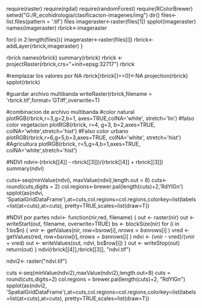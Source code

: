 require(raster)
require(rgdal)
require(randomForest)
require(RColorBrewer)
setwd("G:/R_ecohidrologia/clasificacion-imagenes/img")
dir()
files<-list.files(pattern = '.tif')
files
imageraster<-raster(files[1])
spplot(imageraster)
names(imageraster)
rbrick<-imageraster

for(i in 2:length(files)){
  imageraster<-raster(files[i])
  rbrick<-addLayer(rbrick,imageraster)
}

rbrick
names(rbrick)
summary(rbrick)
rbrick <- projectRaster(rbrick,crs="+init=epsg:32717")
rbrick

#remplazar los valores por NA
rbrick[rbrick[]==0]<-NA
projection(rbrick)
spplot(rbrick)

#guardar archivo multibanda
writeRaster(rbrick,filename = 'rbrick.tif',format='GTiff',overwrite=T)

#combinacion de archivo multibanda
#color natural
plotRGB(rbrick,r=3,g=2,b=1, axes=TRUE,colNA='white', stretch='lin')
#falso color vegetacion
plotRGB(rbrick, r=4, g=3, b=2,axes=TRUE, colNA='white',stretch='hist')
#Falso color urbano
plotRGB(rbrick,r=6,g=5,b=3,axes=TRUE, colNA='white', stretch='hist')
#Agricultura
plotRGB(rbrick, r=5,g=4,b=1,axes=TRUE, colNA='white',stretch='hist')

#NDVI
ndvi<-(rbrick[[4]] - rbrick[[3]])/(rbrick[[4]] + rbrick[[3]])
summary(ndvi)

cuts<-seq(minValue(ndvi), maxValue(ndvi),length.out = 8)
cuts<-round(cuts,digits = 2)
col.regions<-brewer.pal(length(cuts)+2,'RdYlGn')
spplot(as(ndvi, 'SpatialGridDataFrame'),at=cuts,col.regions=col.regions,colorkey=list(labels=list(at=cuts),at=cuts), pretty=TRUE,scales=list(draw=T))

#NDVI por partes
ndvi<- function(nir,red, filename) {
  out <- raster(nir)
  out <- writeStart(out, filename, overwrite=TRUE)
  bs <- blockSize(nir)
  for (i in 1:bs$n) { 
    vnir <- getValues(nir, row=bs$row[i], nrows=bs$nrows[i] )
    vred <- getValues(red, row=bs$row[i], nrows=bs$nrows[i] )
    ndvi <- (vnir - vred)/(vnir + vred)
    out <- writeValues(out, ndvi, bs$row[i])
  }
  out <- writeStop(out)
  return(out)
}
ndvi(rbrick[[4]],rbrick[[3]], "ndvi.tif")

ndvi2<- raster("ndvi.tif") 

cuts <-seq(minValue(ndvi2),maxValue(ndvi2),length.out=8)
cuts = round(cuts,digits=2)
col.regions = brewer.pal(length(cuts)+2, "RdYlGn")
spplot(as(ndvi2, 'SpatialGridDataFrame'),at=cuts,col.regions=col.regions,colorkey=list(labels=list(at=cuts),at=cuts), pretty=TRUE,scales=list(draw=T))

